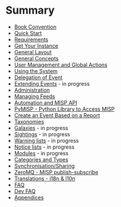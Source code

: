 # Summary

* [Book Convention](book-convention/README.md)
* [Quick Start](quick-start/README.md)
* [Requirements](requirements/README.md)
* [Get Your Instance](get-your-instance/README.md)
* [General Layout](general-layout/README.md)
* [General Concepts](general-concepts/README.md)
* [User Management and Global Actions](user-management/README.md)
* [Using the System](using-the-system/README.md)
* [Delegation of Event](delegation/README.md)
* [Extending Events](extended-events/README.md) - in progress
* [Administration](administration/README.md)
* [Managing Feeds](managing-feeds/README.md)
* [Automation and MISP API](automation/README.md)
* [PyMISP - Python Library to Access MISP](pymisp/README.md)
* [Create an Event Based on a Report](create-event-report/README.md)
* [Taxonomies](taxonomy/README.md)
* [Galaxies](galaxy/README.md) - in progress
* [Sightings](sightings/README.md) - in progress
* [Warning lists](warninglists/README.md) - in progress
* [Notice lists](noticelists/README.md) - in progress
* [Modules](modules/README.md) - in progress
* [Categories and Types](categories-and-types/README.md)
* [Synchronisation/Sharing](sharing/README.md)
* [ZeroMQ - MISP publish-subscribe](misp-zmq/README.md)
* [Translations - i18n & l10n](translation/README.md)
* [FAQ](faq/README.md)
* [Dev FAQ](dev-faq/README.md)
* [Appendices](appendices/README.md)
